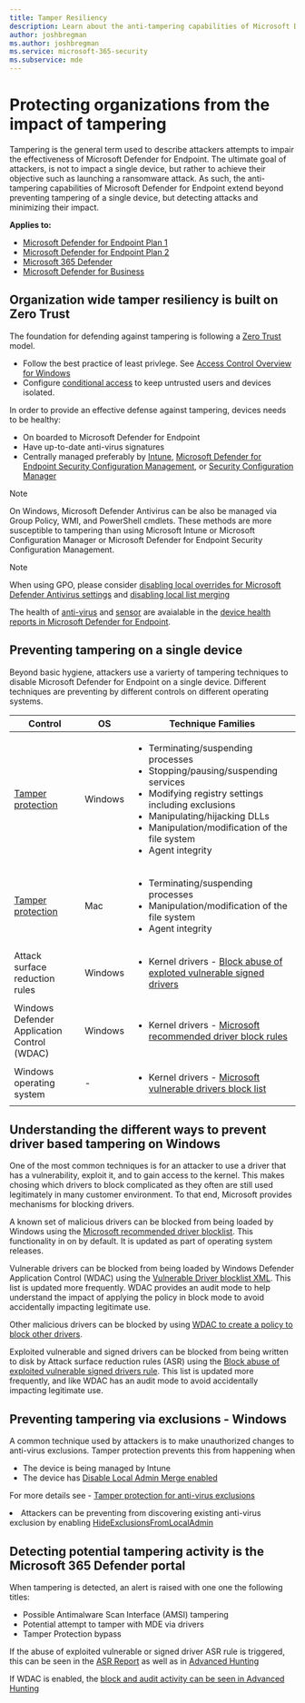 ```yaml
---
title: Tamper Resiliency
description: Learn about the anti-tampering capabilities of Microsoft Defender for Endpoint.
author: joshbregman
ms.author: joshbregman
ms.service: microsoft-365-security
ms.subservice: mde
---
```

# Protecting organizations from the impact of tampering

Tampering is the general term used to describe attackers attempts to impair the effectiveness of Microsoft Defender for Endpoint. The ultimate goal of attackers, is not to impact a single device, but rather to achieve their objective such as launching a ransomware attack.  As such, the anti-tampering capabilities of Microsoft Defender for Endpoint extend beyond preventing tampering of a single device, but detecting attacks and minimizing their impact. 

**Applies to:**

- [Microsoft Defender for Endpoint Plan 1](https://go.microsoft.com/fwlink/p/?linkid=2154037)
- [Microsoft Defender for Endpoint Plan 2](https://go.microsoft.com/fwlink/p/?linkid=2154037)
- [Microsoft 365 Defender](https://learn.microsoft.com/microsoft-365/security/defender/microsoft-365-defender?view=o365-worldwide)
- [Microsoft Defender for Business](https://learn.microsoft.com/microsoft-365/security/defender-business/mdb-overview?view=o365-worldwide)


## Organization wide tamper resiliency is built on Zero Trust

The foundation for defending against tampering is following a [Zero Trust](https://learn.microsoft.com/windows/security/zero-trust-windows-device-health) model.   

<ul>
<li>Follow the best practice of least privlege. See <a href="https://learn.microsoft.com/windows/security/identity-protection/access-control/access-control">Access Control Overview for Windows</a></li>
<li>Configure <a href="https://learn.microsoft.com/azure/active-directory/conditional-access/overview">conditional access</a> to keep untrusted users and devices isolated.
</li>
</ul>

In order to provide an effective defense against tampering, devices needs to be healthy:

<ul>
<li><a herf="https://learn.microsoft.com/microsoft-365/security/defender-endpoint/onboard-configure?view=o365-worldwide">On boarded to Microsoft Defender for Endpoint</a></li>
<li><a hre="https://learn.microsoft.com/microsoft-365/security/defender-endpoint/microsoft-defender-antivirus-updates?view=o365-worldwide">Have up-to-date anti-virus signatures</a></li>
<li>Centrally managed preferably by <a href="https://learn.microsoft.com/mem/intune/protect/advanced-threat-protection-configure">Intune</a>, <a href="https://learn.microsoft.com/mem/intune/protect/mde-security-integration?view=o365-worldwide">Microsoft Defender for Endpoint Security Configuration Management</a>, or <a href="https://learn.microsoft.com/mem/configmgr/protect/deploy-use/endpoint-protection-configure">Security Configuration Manager</a></li>
</ul>

> [!NOTE]
> On Windows, Microsoft Defender Antivirus can be also be managed via Group Policy, WMI, and PowerShell cmdlets. These methods are more susceptible to tampering than using Microsoft Intune or Microsoft Configuration Manager or Microsoft Defender for Endpoint Security Configuration Management. 

>[!NOTE]
> When using GPO, please consider [disabling local overrides for Microsoft Defender Antivirus settings](https://learn.microsoft.com/microsoft-365/security/defender-endpoint/configure-local-policy-overrides-microsoft-defender-antivirus?view=o365-worldwide#configure-local-overrides-for-microsoft-defender-antivirus-settings) and [disabling local list merging](https://learn.microsoft.com/microsoft-365/security/defender-endpoint/configure-local-policy-overrides-microsoft-defender-antivirus?view=o365-worldwide#configure-how-locally-and-globally-defined-threat-remediation-and-exclusions-lists-are-merged)


The health of [anti-virus](https://learn.microsoft.com/microsoft-365/security/defender-endpoint/device-health-microsoft-defender-antivirus-health?view=o365-worldwide) and [sensor](https://learn.microsoft.com/microsoft-365/security/defender-endpoint/device-health-sensor-health-os?view=o365-worldwide) are avaialable in the [device health reports in Microsoft Defender for Endpoint](https://learn.microsoft.com/microsoft-365/security/defender-endpoint/device-health-reports?view=o365-worldwide). 


## Preventing tampering on a single device

Beyond basic hygiene, attackers use a varierty of tampering techniques to disable Microsoft Defender for Endpoint on a single device.  Different techniques are preventing by different controls on different operating systems.

| Control | OS | Technique Families |
|--- |---| ---|
| [Tamper protection](https://review.learn.microsoft.com/microsoft-365/security/defender-endpoint/prevent-changes-to-security-settings-with-tamper-protection?view=o365-worldwide&branch=tamper-protect-exclusions) | Windows | <ul><li>Terminating/suspending processes</li><li>Stopping/pausing/suspending services</li><li>Modifying registry settings including exclusions</li><li>Manipulating/hijacking DLLs</li><li>Manipulation/modification of the file system</li><li>Agent integrity</li></ul> |
| [Tamper protection](https://learn.microsoft.com/microsoft-365/security/defender-endpoint/tamperprotection-macos?view=o365-worldwide) | Mac | <ul><li>Terminating/suspending processes</li><li>Manipulation/modification of the file system</li><li>Agent integrity</a></ul>|
|Attack surface reduction rules | Windows | <ul><li>Kernel drivers - [Block abuse of exploted vulnerable signed drivers](https://learn.microsoft.com/microsoft-365/security/defender-endpoint/attack-surface-reduction-rules-reference?view=o365-worldwide#block-abuse-of-exploited-vulnerable-signed-drivers)</li></ul>|
| Windows Defender Application Control (WDAC) | Windows |<ul><li>Kernel drivers - [Microsoft recommended driver block rules](https://learn.microsoft.com/windows/security/threat-protection/windows-defender-application-control/microsoft-recommended-driver-block-rules)</li></ul>|
| Windows operating system | - | <ul><li>Kernel drivers - [Microsoft vulnerable drivers block list](https://learn.microsoft.com/windows/security/threat-protection/windows-defender-application-control/microsoft-recommended-driver-block-rules#microsoft-vulnerable-driver-blocklist)</li></ul>|


## Understanding the different ways to prevent driver based tampering on Windows

One of the most common techniques is for an attacker to use a driver that has a vulnerability, exploit it, and to gain access to the kernel.  This makes chosing which drivers to block complicated as they often are still used legitimately in many customer environment. To that end, Microsoft provides mechanisms for blocking drivers.


A known set of malicious drivers can be blocked from being loaded by Windows using the [Microsoft recommended driver blocklist](https://learn.microsoft.com/windows/security/threat-protection/windows-defender-application-control/microsoft-recommended-driver-block-rules#microsoft-vulnerable-driver-blocklist).  This functionality in on by default. It is updated as part of operating system releases.  

Vulnerable drivers can be blocked from being loaded by Windows Defender Application Control (WDAC) using the [Vulnerable Driver blocklist XML](https://learn.microsoft.com/windows/security/threat-protection/windows-defender-application-control/microsoft-recommended-driver-block-rules#microsoft-vulnerable-driver-blocklist).  This list is updated more frequently.  WDAC provides an audit mode to help understand the impact of applying the policy in block mode to avoid accidentally impacting legitimate use.

Other malicious drivers can be blocked by using [WDAC to create a policy to block other drivers](https://learn.microsoft.com/windows/security/threat-protection/windows-defender-application-control/windows-defender-application-control-operational-guide). 

Exploited vulnerable and signed drivers can be blocked from being written to disk by Attack surface reduction rules (ASR) using the [Block abuse of exploited vulnerable signed drivers rule](https://learn.microsoft.com/microsoft-365/security/defender-endpoint/attack-surface-reduction-rules-reference?view=o365-worldwide#block-abuse-of-exploited-vulnerable-signed-drivers).  This list is updated more frequently, and like WDAC has an audit mode to avoid accidentally impacting legitimate use.

## Preventing tampering via exclusions - Windows

A common technique used by attackers is to make unauthorized changes to anti-virus exclusions.  Tamper protection prevents this from happening when

<ul><li>The device is being managed by Intune</li><li>The device has <a href="https://learn.microsoft.com/microsoft-365/security/defender-endpoint/configure-local-policy-overrides-microsoft-defender-antivirus?view=o365-worldwide#use-microsoft-intune-to-disable-local-list-merging">Disable Local Admin Merge enabled</a></li></ul>

For more details see - [Tamper protection for anti-virus exclusions](https://learn.microsoft.com/microsoft-365/security/defender-endpoint/manage-tamper-protection-intune?view=o365-worldwide#tamper-protection-for-antivirus-exclusions)

<li>Attackers can be preventing from discovering existing anti-virus exclusion by enabling <a href="https://learn.microsoft.com/windows/client-management/mdm/defender-csp#configurationhideexclusionsfromlocaladmins">HideExclusionsFromLocalAdmin</a></li></ul>  



## Detecting potential tampering activity is the Microsoft 365 Defender portal 

When tampering is detected, an alert is raised with one one the following titles:

<ul>
<li>Possible Antimalware Scan Interface (AMSI) tampering</li>
<li>Potential attempt to tamper with MDE via drivers</li>
<li>Tamper Protection bypass</li>
</ul>

If the abuse of exploited vulnerable or signed driver ASR rule is triggered, this can be seen in the [ASR Report](https://learn.microsoft.com/microsoft-365/security/defender-endpoint/attack-surface-reduction-rules-report?view=o365-worldwide) as well as in [Advanced Hunting](https://learn.microsoft.com/microsoft-365/security/defender-endpoint/attack-surface-reduction-rules-deployment-operationalize?view=o365-worldwide#asr-rules-advanced-hunting)

If WDAC is enabled, the [block and audit activity can be seen in Advanced Hunting](https://learn.microsoft.com/windows/security/threat-protection/windows-defender-application-control/querying-application-control-events-centrally-using-advanced-hunting)




